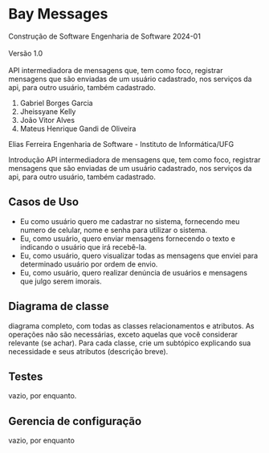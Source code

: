 # Bay Messages
Construção de Software
Engenharia de Software
2024-01<br></br>
Versão 1.0<br></br>
API intermediadora de mensagens que, tem como foco, registrar mensagens que são enviadas de um usuário cadastrado, nos serviços da api, para outro usuário, também cadastrado.



















1. Gabriel Borges Garcia
2. Jheissyane Kelly
3. João Vitor Alves
4. Mateus Henrique Gandi de Oliveira

Elias Ferreira
Engenharia de Software - Instituto de Informática/UFG



















Introdução
API intermediadora de mensagens que, tem como foco, registrar mensagens que são enviadas de um usuário cadastrado, nos serviços da api, para outro usuário, também cadastrado.
























## Casos de Uso
*  Eu como usuário quero me cadastrar no sistema, fornecendo meu numero de celular, nome e senha para utilizar o sistema.
*	Eu, como usuário, quero enviar mensagens fornecendo o texto e indicando o usuário que irá recebê-la.
*	Eu, como usuário, quero visualizar todas as mensagens que enviei para determinado usuário por ordem de envio.
*	Eu, como usuário, quero realizar denúncia de usuários e mensagens que julgo serem imorais.

















## Diagrama de classe
diagrama completo, com todas as classes relacionamentos e atributos. As operações não são necessárias, exceto aquelas que você considerar relevante (se achar). Para cada classe, crie um subtópico explicando sua necessidade e seus atributos (descrição breve). 
## Testes
vazio, por enquanto.
## Gerencia de configuração
vazio, por enquanto
